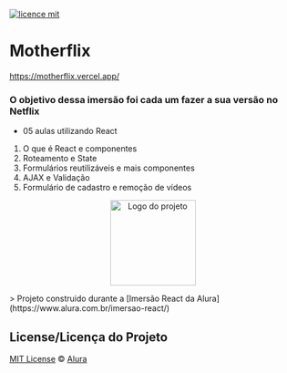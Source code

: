[![licence mit](https://img.shields.io/badge/licence-MIT-blue.svg)](https://github.com/imersao-alura/aluraflix/blob/master/LICENSE)


# Motherflix

<https://motherflix.vercel.app/>


### O objetivo dessa imersão foi cada um fazer a sua versão no Netflix 
* 05 aulas utilizando React

1. O que é React e componentes
2. Roteamento e State
3. Formulários reutilizáveis e mais componentes
4. AJAX e Validação
5. Formulário de cadastro e remoção de vídeos


<p align="center">
  <img alt="Logo do projeto" width="150px" src="https://www.alura.com.br/assets/img/imersoes/react/imersao-react-logo.1594044142.svg" />
</p>
> Projeto construido durante a [Imersão React da Alura](https://www.alura.com.br/imersao-react/)

## License/Licença do Projeto
[MIT License](./LICENSE) © [Alura](http://alura.com.br/)
